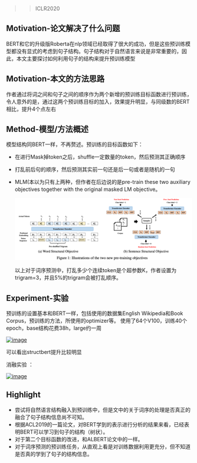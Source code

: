 > >ICLR2020

## Motivation-论文解决了什么问题

BERT和它的升级版Roberta在nlp领域已经取得了很大的成功，但是这些预训练模型都没有显式的考虑到句子结构。句子结构对于自然语言来说是非常重要的，因此，本文主要探讨如何利用句子的结构来提升预训练模型

## Motivation-本文的方法思路

作者通过将词之间和句子之间的顺序作为两个新增的预训练目标函数进行预训练，令人意外的是，通过这两个预训练目标的加入，效果提升明显，与同级数的BERT相比，提升4个点左右

## Method-模型/方法概述

模型结构同BERT一样，不再赘述。预训练的目标函数如下：

- 在进行Mask掉token之后，shuffle一定数量的token，然后预测其正确顺序

- 打乱前后句的顺序，然后预测其实前一句还是后一句或者是随机的一句

- MLM(本以为只有上两种，但作者在后边说的是pre-train these two auxiliary objectives together with the original masked LM objective。

  ![image-20200217212457171](../../images/image-20200217212457171.png)

  以上对于词序预测中，打乱多少个连续token是个超参数K，作者设置为trigram=3，并且5%的trigram会被打乱顺序。

## Experiment-实验

预训练的设置基本和BERT一样，包括使用的数据集English Wikipedia和Book Corpus，预训练的方法，所使用的optimizer等。
使用了64个V100，训练40个epoch，base结构花费38h，large约一周

[![image](http://forum.deepaccess.cn/uploads/default/optimized/1X/12e87e0dab48060b77e0762908131a51870d080d_2_517x303.png)](http://forum.deepaccess.cn/uploads/default/original/1X/12e87e0dab48060b77e0762908131a51870d080d.png)

可以看出structbert提升比较明显

消融实验 ：

[![image](http://forum.deepaccess.cn/uploads/default/optimized/1X/4805ce06095c87574568a56e195b5b0f2552f940_2_517x153.png)](http://forum.deepaccess.cn/uploads/default/original/1X/4805ce06095c87574568a56e195b5b0f2552f940.png)



## Highlight

- 尝试将自然语言结构融入到预训练中，但是文中的关于词序的处理是否真正的融合了句子结构信息尚不可知。
- 根据ACL2019的一篇论文，对BERT学到的表示进行分析的结果来看，已经表明BERT可以学习到句子的结构（树状）。
- 对于第二个目标函数的改进，和ALBERT论文中的一样。
- 对于词序预测的预训练任务，从直观上看是对训练数据利用更充分，但不知道是否真的学到了句子的结构信息。

